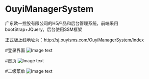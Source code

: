 # OuyiManagerSystem
广东欧一控股有限公司的H5产品和后台管理系统，前端采用bootStrap+JQuery，后台使用SSM框架

正式版上线地址为：http://sj.ouyisms.com/OuyiManagerSystem/index

#登录界面
![Image text](https://github.com/huafengchen520/OuyiManagerSystem/blob/master/img-folder/%E7%99%BB%E5%BD%95.jpg)

#首页
![Image text](https://github.com/huafengchen520/OuyiManagerSystem/blob/master/img-folder/%E9%A6%96%E9%A1%B5.jpg)

#二级菜单
![Image text](https://github.com/huafengchen520/OuyiManagerSystem/blob/master/img-folder/%E4%BA%8C%E7%BA%A7%E8%8F%9C%E5%8D%95.jpg)

